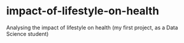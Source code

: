 # impact-of-lifestyle-on-health
Analysing the impact of lifestyle on health (my first project, as a Data Science student)
